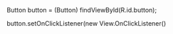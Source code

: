 Button button = (Button) findViewByld(R.id.button);

button.setOnClickListener(new View.OnClickListener()
